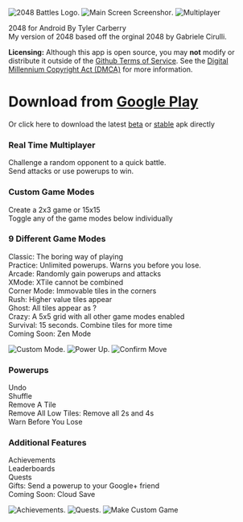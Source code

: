 ![2048 Battles Logo](https://cloud.githubusercontent.com/assets/6628497/4520300/6df7cce6-4ce6-11e4-935a-e687fe85379d.png).
![Main Screen Screenshor](https://cloud.githubusercontent.com/assets/6628497/7486726/716bf914-f377-11e4-9627-434a3c9da39e.png).
![Multiplayer](https://cloud.githubusercontent.com/assets/6628497/7486728/73e674ee-f377-11e4-9ed2-82e95362735f.png)



2048 for Android By Tyler Carberry  
My version of 2048 based off the orginal 2048 by Gabriele Cirulli.  

**Licensing:** Although this app is open source, you may **not** modify or distribute it outside of the [Github Terms of Service](https://help.github.com/articles/github-terms-of-service/). See the [Digital Millennium Copyright Act (DMCA)](http://www.copyright.gov/legislation/dmca.pdf) for more information. 


# Download from [Google Play](https://play.google.com/store/apps/details?id=com.tytanapps.game2048)  
Or click here to download the latest  [beta](https://github.com/tytan34/2048-for-Android/blob/master/app_2048/build/outputs/apk/app_2048-debug.apk?raw=true) or
[stable](https://github.com/tytan34/2048-for-Android/blob/master/app_2048/app_2048-release.apk?raw=true
) apk directly

### Real Time Multiplayer
Challenge a random opponent to a quick battle.  
Send attacks or use powerups to win.

### Custom Game Modes
Create a 2x3 game or 15x15  
Toggle any of the game modes below individually

### 9 Different Game Modes
Classic: The boring way of playing  
Practice: Unlimited powerups. Warns you before you lose.  
Arcade: Randomly gain powerups and attacks   
XMode: XTile cannot be combined  
Corner Mode: Immovable tiles in the corners  
Rush: Higher value tiles appear  
Ghost: All tiles appear as ?  
Crazy: A 5x5 grid with all other game modes enabled  
Survival: 15 seconds. Combine tiles for more time  
Coming Soon: Zen Mode

![Custom Mode](https://cloud.githubusercontent.com/assets/6628497/7486729/756d17dc-f377-11e4-8abe-4178ccb827a5.png). 
![Power Up](https://cloud.githubusercontent.com/assets/6628497/7486888/b3934998-f37a-11e4-956d-0712a96874e6.png). 
![Confirm Move](https://cloud.githubusercontent.com/assets/6628497/7486886/b041aae6-f37a-11e4-900a-24c3266cd8b1.png)



### Powerups
Undo  
Shuffle  
Remove A Tile  
Remove All Low Tiles: Remove all 2s and 4s  
Warn Before You Lose  

### Additional Features
Achievements  
Leaderboards  
Quests  
Gifts: Send a powerup to your Google+ friend  
Coming Soon: Cloud Save

![Achievements](https://cloud.githubusercontent.com/assets/6628497/7486882/ada5b4f8-f37a-11e4-8ced-187b09d215a2.png). 
![Quests](https://cloud.githubusercontent.com/assets/6628497/7486884/aed4bbbc-f37a-11e4-8704-2e2a1a5726ef.png). 
![Make Custom Game](https://cloud.githubusercontent.com/assets/6628497/7486727/729742da-f377-11e4-8df0-246ce723d227.png)

